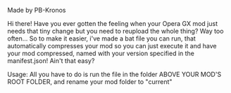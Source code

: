 Made by PB-Kronos



Hi there!
Have you ever gotten the feeling when your Opera GX mod just needs that tiny change but you need to reupload the whole thing?
Way too often...
So to make it easier, i've made a bat file you can run, that automatically compresses your mod so you can just execute it and have your mod compressed, named with your version specified in the manifest.json!
Ain't that easy?


Usage:
All you have to do is run the file in the folder ABOVE YOUR MOD'S ROOT FOLDER, and rename your mod folder to "current"
